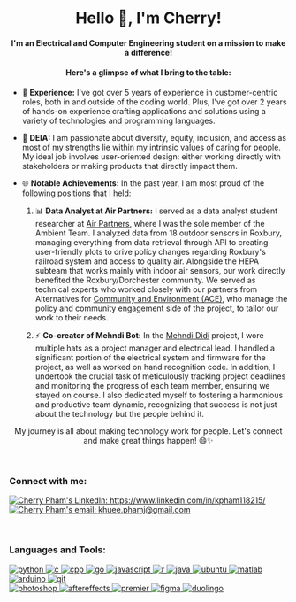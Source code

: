 <h1 align="center">Hello 👋, I'm Cherry!</h1>
<h4 align="center">I'm an Electrical and Computer Engineering student on a mission to make a difference!</h4>
<h4 align="center">Here's a glimpse of what I bring to the table: </h4>

- 💼 **Experience:** I've got over 5 years of experience in customer-centric roles, both in and outside of the coding world. Plus, I've got over 2 years of hands-on experience crafting applications and solutions using a variety of technologies and programming languages.

- 🌟 **DEIA:** I am passionate about diversity, equity, inclusion, and access as most of my strengths lie within my intrinsic values of caring for people. My ideal job involves user-oriented design: either working directly with stakeholders or making products that directly impact them.

- 🌐 **Notable Achievements:** In the past year, I am most proud of the following positions that I held:
  1. 📊 **Data Analyst at Air Partners:** I served as a data analyst student researcher at [Air Partners](https://airpartners.org/), where I was the sole member of the Ambient Team. I analyzed data from 18 outdoor sensors in Roxbury, managing everything from data retrieval through API to creating user-friendly plots to drive policy changes regarding Roxbury's railroad system and access to quality air. Alongside the HEPA subteam that works mainly with indoor air sensors, our work directly benefited the Roxbury/Dorchester community. We served as technical experts who worked closely with our partners from Alternatives for [Community and Environment (ACE)](https://ace-ej.org/), who manage the policy and community engagement side of the project, to tailor our work to their needs.

  2. ⚡ **Co-creator of Mehndi Bot:** In the [Mehndi Didi](https://olincollege.github.io/pie-2022-03/mehndi-bot/) project, I wore multiple hats as a project manager and electrical lead. I handled a significant portion of the electrical system and firmware for the project, as well as worked on hand recognition code. In addition, I undertook the crucial task of meticulously tracking project deadlines and monitoring the progress of each team member, ensuring we stayed on course. I also dedicated myself to fostering a harmonious and productive team dynamic, recognizing that success is not just about the technology but the people behind it.
  
<p align="center"> My journey is all about making technology work for people. Let's connect and make great things happen! 😄✨</p>

<br>

<h3 align="left">Connect with me:</h3>
<p align="left">
  <a href="https://www.linkedin.com/in/kpham118215/" target="blank"><img align="center"
      src="https://img.shields.io/badge/Gmail-D14836?style=for-the-badge&logo=gmail&logoColor=white"
      alt="Cherry Pham's LinkedIn: https://www.linkedin.com/in/kpham118215/"/></a>
  <a href="mailto:khuee.phamj@gmail.com" target="blank"><img align="center"
      src="https://img.shields.io/badge/linkedin-%230077B5.svg?style=for-the-badge&logo=linkedin&logoColor=white"
      alt="Cherry Pham's email: khuee.phamj@gmail.com" /></a>
</p>

<br>

<h3 align="left">Languages and Tools:</h3>
<p align="left">
  <a href="https://www.python.org" target="_blank"> 
    <img src="https://img.shields.io/badge/Python-FFD43B?style=for-the-badge&logo=python&logoColor=blue" alt="python"/> 
  </a>
  <a href="https://www.cprogramming.com/" target="_blank"> 
    <img src="https://img.shields.io/badge/c-%2300599C.svg?style=for-the-badge&logo=c&logoColor=white" alt="c"/> 
  </a>
  <a href="https://www.python.org" target="_blank"> 
    <img src= "https://img.shields.io/badge/c++-%2300599C.svg?style=for-the-badge&logo=c%2B%2B&logoColor=white" alt="cpp"/> 
  </a>
  <a href="" target="_blank"> 
    <img src="https://img.shields.io/badge/go-%2300ADD8.svg?style=for-the-badge&logo=go&logoColor=white" alt="go"/> 
  </a>
  <a href="" target="_blank"> 
    <img src="https://img.shields.io/badge/javascript-%23323330.svg?style=for-the-badge&logo=javascript&logoColor=%23F7DF1E" alt="javascript"/> 
  </a>
    <a href="" target="_blank"> 
    <img src="https://img.shields.io/badge/r-%23276DC3.svg?style=for-the-badge&logo=r&logoColor=white" alt="r"/> 
  </a>
  <a href="" target="_blank"> 
    <img src="https://img.shields.io/badge/java-%23ED8B00.svg?style=for-the-badge&logo=openjdk&logoColor=white" alt="java"/> 
  </a>
  <a href="" target="_blank"> 
    <img src="https://img.shields.io/badge/Ubuntu-E95420?style=for-the-badge&logo=ubuntu&logoColor=white" alt="ubuntu"/> 
  </a>
  <a href="" target="_blank"> 
    <img src="https://img.shields.io/badge/-Matlab-FF6F01?style=for-the-badge&logo=java&logoColor=white" alt="matlab"/> 
  </a>
  <a href="https://www.arduino.cc/" target="_blank"> 
    <img src="https://img.shields.io/badge/Arduino-00979D?style=for-the-badge&logo=Arduino&logoColor=white" alt="arduino"> 
  </a> 
  <a href="https://git-scm.com/" target="_blank"> 
    <img src="https://img.shields.io/badge/GitHub-100000?style=for-the-badge&logo=github&logoColor=white" alt="git"> 
  </a>
  
  <br>
  
  <a href="" target="_blank"> 
    <img src="https://img.shields.io/badge/adobe%20photoshop-%2331A8FF.svg?style=for-the-badge&logo=adobe%20photoshop&logoColor=white" alt="photoshop"/> 
  </a>
  <a href="" target="_blank"> 
    <img src="https://img.shields.io/badge/Adobe%20After%20Effects-9999FF.svg?style=for-the-badge&logo=Adobe%20After%20Effects&logoColor=white" alt="aftereffects"/> 
  </a>
  <a href="" target="_blank"> 
    <img src="https://img.shields.io/badge/Adobe%20Premiere%20Pro-9999FF.svg?style=for-the-badge&logo=Adobe%20Premiere%20Pro&logoColor=white" alt="premier"/> 
  </a>
  <a href="" target="_blank"> 
    <img src="https://img.shields.io/badge/figma-%23F24E1E.svg?style=for-the-badge&logo=figma&logoColor=white" alt="figma"/> 
  </a>
  <a href="" target="_blank"> 
    <img src="https://img.shields.io/badge/Duolingo-%234DC730.svg?style=for-the-badge&logo=Duolingo&logoColor=white" alt="duolingo"/> 
  </a>
</p>
